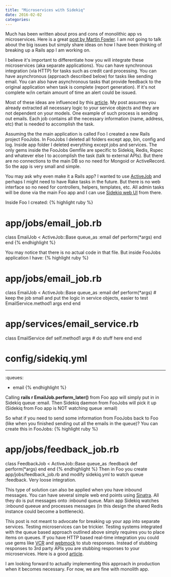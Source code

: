 ```yaml
---
title: "Microservices with Sidekiq"
date: 2016-02-02
categories:
---
```


Much has been written about pros and cons of monolithic app vs microservices.  Here is a great [post by Martin Fowler](http://martinfowler.com/articles/microservice-trade-offs.html).  I am not going to talk about the big issues but simply share ideas on how I have been thinking of breaking up a Rails app I am working on.

I believe it's important to differentiate how you will integrate these microservices (aka separate applications).  You can have synchronous integration (via HTTP) for tasks such as credit card processing.  You can have asynchronous (approach described below) for tasks like sending email.  You can also have asynchronous tasks that provide feedback to the original application when task is complete (report generation).  If it's not complete w/in certain amount of time an alert could be issued.

Most of these ideas are influenced by this [article](http://brandonhilkert.com/blog/sidekiq-as-a-microservice-message-queue/).  My post assumes you already extracted all necessary logic to your service objects and they are not dependent on your models.  One example of such process is sending out emails.  Each job contains all the necessary information (name, address, etc) that is needed to accomplish the task.

Assuming the the main application is called Foo I created a new Rails project FooJobs.  In FooJobs I deleted all folders except app, bin, config and log.  Inside app folder I deleted everything except jobs and services.  The only gems inside the FooJobs Gemfile are specific to Sidekiq, Redis, Rspec and whatever else I to accomplish the task (talk to external APIs).  But there are no connections to the main DB so no need for Mongoid or ActiveRecord.  So the app is very small and simple.

You may ask why even make it a Rails app?  I wanted to use [ActiveJob](http://edgeguides.rubyonrails.org/active_job_basics.html) and perhaps I might need to have Rake tasks in the future.  But there is no web interface so no need for controllers, helpers, templates, etc.  All admin tasks will be done via the main Foo app and I can use [Sidekiq web UI](https://github.com/mperham/sidekiq/wiki/Monitoring) from there.

Inside Foo I created:
{% highlight ruby %}
# app/jobs/email_job.rb
class EmailJob < ActiveJob::Base
  queue_as :email
  def perform(*args)
  end
end
{% endhighlight %}

You may notice that there is no actual code in that file.  But inside FooJobs application I have:
{% highlight ruby %}
# app/jobs/email_job.rb
class EmailJob < ActiveJob::Base
  queue_as :email
  def perform(*args)
    # keep the job small and put the logic in service objects, easier to test
    EmailService.method1 args
  end
end
# app/services/email_service.rb
class EmailService
  def self.method1 args
    # do stuff here
  end
end
# config/sidekiq.yml
---
:queues:
  - email
{% endhighlight %}

Calling **rails r EmailJob.perform_later()** from Foo app will simply put in in Sidekiq queue :email.  Then Sidekiq daemon from FooJobs will pick it up (Sidekiq from Foo app is NOT watching queue :email)

So what if you need to send some information from FooJobs back to Foo (like when you finished sending out all the emails in the queue)?  You can create this in FooJobs:
{% highlight ruby %}
# app/jobs/feedback_job.rb
class FeedbackJob < ActiveJob::Base
  queue_as :feedback
  def perform(*args)
  end
end
{% endhighlight %}
Then in Foo you create app/jobs/feedback_job.rb and modify sidekiq.yml to watch queue :feedback.  Very loose integration.

This type of solution can also be applied when you have inbound messages.  You can have several simple web end points using [Sinatra](http://www.sinatrarb.com/).  All they do is put messages onto :inbound queue.  Main app Sidekiq watches :inbound queeue and processes messages (in this design the shared Redis instance could become a bottleneck).

This post is not meant to advocate for breaking up your app into separate services.  Testing microservices can be trickier.  Testing systems integrated with the queue based approach outlined above simply requires you to place items on queues.  If you have HTTP based real-time integration you could use gems like [VCR](https://github.com/vcr/vcr) and [webmock](https://github.com/bblimke/webmock) to stub responses.  Instead of stubbing responses to 3rd party APIs you are stubbing responses to your microservices.  Here is a good [article](https://semaphoreci.com/community/tutorials/stubbing-external-services-in-rails).

I am looking forward to actually implementing this approach in production when it becomes necessary.  For now, we are fine with monolith app.
